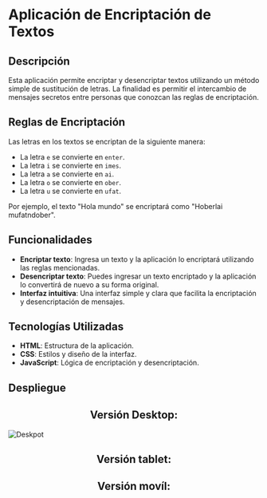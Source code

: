 # Aplicación de Encriptación de Textos

## Descripción

Esta aplicación permite encriptar y desencriptar textos utilizando un método simple de sustitución de letras. La finalidad es permitir el intercambio de mensajes secretos entre personas que conozcan las reglas de encriptación. 

## Reglas de Encriptación

Las letras en los textos se encriptan de la siguiente manera:

- La letra `e` se convierte en `enter`.
- La letra `i` se convierte en `imes`.
- La letra `a` se convierte en `ai`.
- La letra `o` se convierte en `ober`.
- La letra `u` se convierte en `ufat`.

Por ejemplo, el texto "Hola mundo" se encriptará como "Hoberlai mufatndober".

## Funcionalidades

- **Encriptar texto**: Ingresa un texto y la aplicación lo encriptará utilizando las reglas mencionadas.
- **Desencriptar texto**: Puedes ingresar un texto encriptado y la aplicación lo convertirá de nuevo a su forma original.
- **Interfaz intuitiva**: Una interfaz simple y clara que facilita la encriptación y desencriptación de mensajes.
  
## Tecnologías Utilizadas

- **HTML**: Estructura de la aplicación.
- **CSS**: Estilos y diseño de la interfaz.
- **JavaScript**: Lógica de encriptación y desencriptación.

## Despliegue

<h2 align="center">Versión Desktop:</h2>

![Deskpot](https://github.com/user-attachments/assets/4994686b-73a9-489f-ac65-d84c760144ce)

<h2 align="center">Versión tablet:</h2>



<h2 align="center">Versión movíl:</h2>

